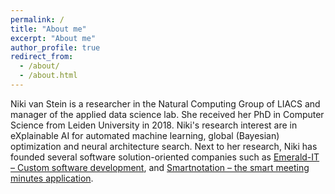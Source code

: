 ```yaml
---
permalink: /
title: "About me"
excerpt: "About me"
author_profile: true
redirect_from: 
  - /about/
  - /about.html
---
```


Niki van Stein is a researcher in the Natural Computing Group of LIACS and manager of the applied data science lab. She received her PhD in Computer Science from Leiden University in 2018. Niki's research interest are in eXplainable AI for automated machine learning, global (Bayesian) optimization and neural architecture search.
Next to her research, Niki has founded several software solution-oriented companies such as [Emerald-IT – Custom software development](https://emerald-it.nl), and [Smartnotation – the smart meeting minutes application](https://smartnotation.com).
